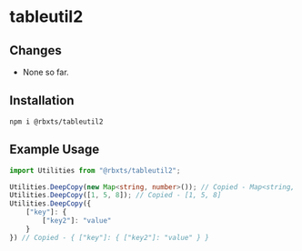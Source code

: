 # tableutil2

## Changes
* None so far.

## Installation
`npm i @rbxts/tableutil2`

## Example Usage
```ts
import Utilities from "@rbxts/tableutil2";

Utilities.DeepCopy(new Map<string, number>()); // Copied - Map<string, number>
Utilities.DeepCopy([1, 5, 8]); // Copied - [1, 5, 8]
Utilities.DeepCopy({ 
    ["key"]: { 
        ["key2"]: "value"
    } 
}) // Copied - { ["key"]: { ["key2"]: "value" } }
```